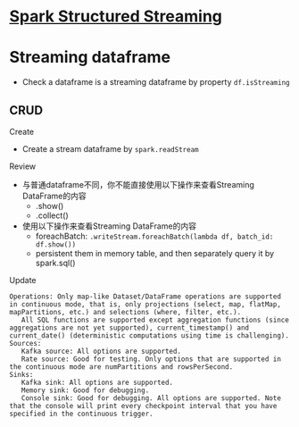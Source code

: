 # [Spark Structured Streaming](https://spark.apache.org/docs/latest/structured-streaming-programming-guide.html)

# Streaming dataframe

- Check a dataframe is a streaming dataframe by property `df.isStreaming`
## CRUD
Create
- Create a stream dataframe by `spark.readStream`

Review
- 与普通dataframe不同，你不能直接使用以下操作来查看Streaming DataFrame的内容
  - .show()
  - .collect()
- 使用以下操作来查看Streaming DataFrame的内容
  - foreachBatch: `.writeStream.foreachBatch(lambda df, batch_id: df.show())`
  - persistent them in memory table, and then separately query it by spark.sql() 

Update
```
Operations: Only map-like Dataset/DataFrame operations are supported in continuous mode, that is, only projections (select, map, flatMap, mapPartitions, etc.) and selections (where, filter, etc.).
   All SQL functions are supported except aggregation functions (since aggregations are not yet supported), current_timestamp() and current_date() (deterministic computations using time is challenging).
Sources:
   Kafka source: All options are supported.
   Rate source: Good for testing. Only options that are supported in the continuous mode are numPartitions and rowsPerSecond.
Sinks:
   Kafka sink: All options are supported.
   Memory sink: Good for debugging.
   Console sink: Good for debugging. All options are supported. Note that the console will print every checkpoint interval that you have specified in the continuous trigger.
```

